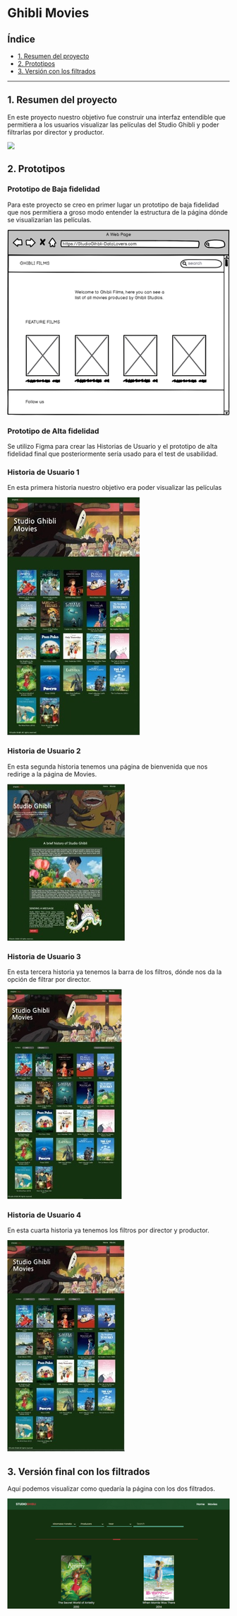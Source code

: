 # Ghibli Movies

## Índice

* [1. Resumen del proyecto](#2-resumen-del-proyecto)
* [2. Prototipos](#2-prototipos)
* [3. Versión con los filtrados](#3-version-con-los-filtrados)


***

## 1. Resumen del proyecto

En este proyecto nuestro objetivo fue construir una interfaz entendible que 
permitiera a los usuarios visualizar las películas del Studio Ghibli y poder 
filtrarlas por director y productor.


![](https://static.metacritic.com/images/gallery_photos/default/s2263_gplanding_1589499689.jpg)

## 2. Prototipos

### Prototipo de Baja fidelidad

Para este proyecto se creo en primer lugar un prototipo de baja fidelidad que 
nos permitiera a groso modo entender la estructura de la página dónde se 
visualizarían las películas.

![](./src/img/New%20Wireframe%201.png)

### Prototipo de Alta fidelidad

Se utilizo Figma para crear las Historias de Usuario y el prototipo de alta fidelidad 
final que posteriormente sería usado para el test de usabilidad.

### Historia de Usuario 1

En esta primera historia nuestro objetivo era poder visualizar las películas

![](./src/img/WhatsApp%20Image%202023-05-17%20at%2016.39.02.jpeg)

### Historia de Usuario 2

En esta segunda historia tenemos una página de bienvenida que nos redirige a la página de Movies.

![](./src/img/WhatsApp%20Image%202023-05-17%20at%2016.55.02.jpeg)

### Historia de Usuario 3

En esta tercera historia ya tenemos la barra de los filtros, dónde nos da la opción de filtrar por director. 

![](./src/img/WhatsApp%20Image%202023-05-17%20at%2016.57.37.jpeg)

### Historia de Usuario 4

En esta cuarta historia ya tenemos los filtros por director y productor.

![](./src/img/WhatsApp%20Image%202023-05-17%20at%2017.00.45.jpeg)

## 3. Versión final con los filtrados

Aquí podemos visualizar como quedaría la página con los dos filtrados. 

![](./src/img/Captura%20de%20pantalla%202023-05-17%20171836.png)
















